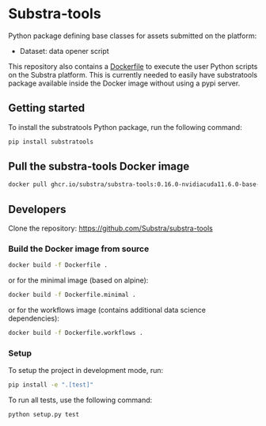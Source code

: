 # Substra-tools

Python package defining base classes for assets submitted on the platform:

- Dataset: data opener script

This repository also contains a [Dockerfile](https://github.com/Substra/substra-tools/pkgs/container/substra-tools) to execute the user
Python scripts on the Substra platform. This is currently needed to easily
have substratools package available inside the Docker image without using a
pypi server.

## Getting started

To install the substratools Python package, run the following command:

```sh
pip install substratools
```

## Pull the substra-tools Docker image

```sh
docker pull ghcr.io/substra/substra-tools:0.16.0-nvidiacuda11.6.0-base-ubuntu20.04-python3.9-workflows
```

## Developers

Clone the repository: <https://github.com/Substra/substra-tools>

### Build the Docker image from source

```sh
docker build -f Dockerfile .
```

or for the minimal image (based on alpine):

```sh
docker build -f Dockerfile.minimal .
```

or for the workflows image (contains additional data science dependencies):

```sh
docker build -f Dockerfile.workflows .
```

### Setup

To setup the project in development mode, run:

```sh
pip install -e ".[test]"
```

To run all tests, use the following command:

```sh
python setup.py test
```
